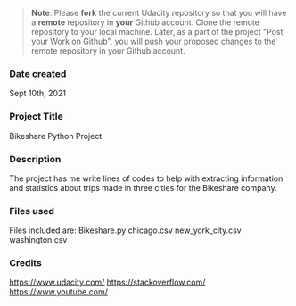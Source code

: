 >**Note**: Please **fork** the current Udacity repository so that you will have a **remote** repository in **your** Github account. Clone the remote repository to your local machine. Later, as a part of the project "Post your Work on Github", you will push your proposed changes to the remote repository in your Github account.

### Date created
Sept 10th, 2021

### Project Title
Bikeshare Python Project

### Description
The project has me write lines of codes to help with extracting information and statistics about trips made in three cities for the Bikeshare company. 

### Files used
Files included are:
Bikeshare.py
chicago.csv 
new_york_city.csv
washington.csv

### Credits
https://www.udacity.com/
https://stackoverflow.com/
https://www.youtube.com/